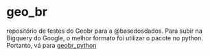 # geo_br
repositório de testes do Geobr para a @basedosdados. Para subir na Bigquery do Google, o melhor formato foi utilizar o pacote no python. Portanto, vá para [geobr_python](https://github.com/gustavoalcantara/geobr_python)
